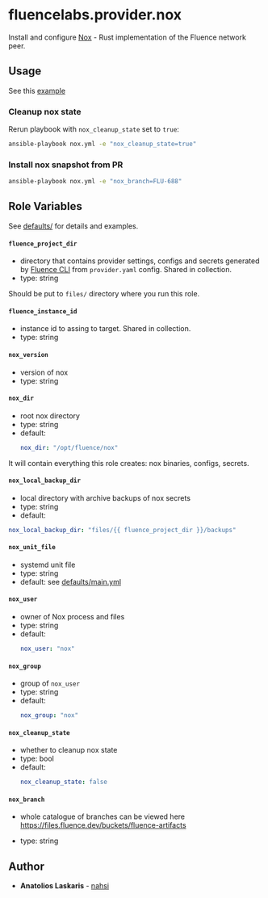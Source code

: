 # fluencelabs.provider.nox

Install and configure [Nox](https://github.com/fluencelabs/nox/) - Rust
implementation of the Fluence network peer.

## Usage

See this [example](https://github.com/fluencelabs/ansible/blob/main/example/)

### Cleanup nox state

Rerun playbook with `nox_cleanup_state` set to `true`:

```bash
ansible-playbook nox.yml -e "nox_cleanup_state=true"
```

### Install nox snapshot from PR

```bash
ansible-playbook nox.yml -e "nox_branch=FLU-688"
```

## Role Variables

See
[defaults/](https://github.com/fluencelabs/ansible/blob/main/roles/nox/defaults)
for details and examples.

#### `fluence_project_dir`

- directory that contains provider settings, configs and secrets generated by
  [Fluence CLI](https://github.com/fluencelabs/cli) from `provider.yaml` config.
  Shared in collection.
- type: string

Should be put to `files/` directory where you run this role.

#### `fluence_instance_id`

- instance id to assing to target. Shared in collection.
- type: string

#### `nox_version`

- version of nox
- type: string

#### `nox_dir`

- root nox directory
- type: string
- default:
  ```yml
  nox_dir: "/opt/fluence/nox"
  ```

It will contain everything this role creates: nox binaries, configs, secrets.

#### `nox_local_backup_dir`

- local directory with archive backups of nox secrets
- type: string
- default:

```yml
nox_local_backup_dir: "files/{{ fluence_project_dir }}/backups"
```

#### `nox_unit_file`

- systemd unit file
- type: string
- default: see
  [defaults/main.yml](https://github.com/fluencelabs/blob/main/roles/nox/defaults/main.yml)

#### `nox_user`

- owner of Nox process and files
- type: string
- default:
  ```yml
  nox_user: "nox"
  ```

#### `nox_group`

- group of `nox_user`
- type: string
- default:
  ```yml
  nox_group: "nox"
  ```

#### `nox_cleanup_state`

- whether to cleanup nox state
- type: bool
- default:
  ```yml
  nox_cleanup_state: false
  ```

#### `nox_branch`

- whole catalogue of branches can be viewed here
  https://files.fluence.dev/buckets/fluence-artifacts

- type: string

## Author

- **Anatolios Laskaris** - [nahsi](https://github.com/nahsi)
